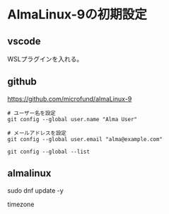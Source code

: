 # AlmaLinux-9の初期設定

## vscode
WSLプラグインを入れる。

## github
https://github.com/microfund/almaLinux-9

```
# ユーザー名を設定
git config --global user.name "Alma User"

# メールアドレスを設定
git config --global user.email "alma@example.com"

git config --global --list
```
## almalinux
sudo dnf update -y

timezone

